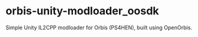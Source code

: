 # orbis-unity-modloader_oosdk
Simple Unity IL2CPP modloader for Orbis (PS4HEN), built using OpenOrbis.
